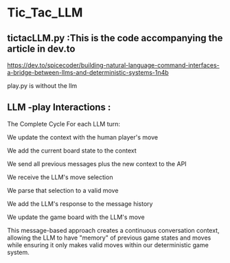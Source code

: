 ﻿# Tic_Tac_LLM
##  tictacLLM.py    :This is the code accompanying the article in dev.to
https://dev.to/spicecoder/building-natural-language-command-interfaces-a-bridge-between-llms-and-deterministic-systems-1n4b



play.py is without the llm


## LLM -play Interactions :

The Complete Cycle
For each LLM turn:

We update the context with the human player's move

We add the current board state to the context

We send all previous messages plus the new context to the API

We receive the LLM's move selection

We parse that selection to a valid move

We add the LLM's response to the message history

We update the game board with the LLM's move

This message-based approach creates a continuous conversation context, allowing the LLM to have "memory" of previous game states and moves while ensuring it only makes valid moves within our deterministic game system.
